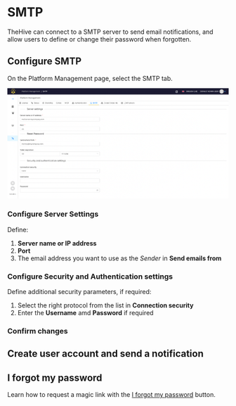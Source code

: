 # SMTP

TheHive can connect to a SMTP server to send email notifications, and allow users to define or change their password when forgotten.

## Configure SMTP

On the Platform Management page, select the SMTP tab.

![](../images/administration-guides/platform-management-smtp.png)

### Configure Server Settings

Define: 

1. **Server name or IP address**
2. **Port**
3. The email address you want to use as the *Sender* in **Send emails from**

### Configure Security and Authentication settings

Define additional security parameters, if required:

1. Select the right protocol from the list in **Connection security**
2. Enter the **Username** amd **Password** if required

### Confirm changes

## Create user account and send a notification


## I forgot my password
Learn how to request a magic link with the [I forgot my password](../user-guides/manage-password.md#reset-your-password) button.